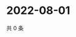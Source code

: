 # 2022-08-01

共 0 条

<!-- BEGIN WEIBO -->
<!-- 最后更新时间 Mon Aug 01 2022 07:00:54 GMT+0800 (China Standard Time) -->

<!-- END WEIBO -->
